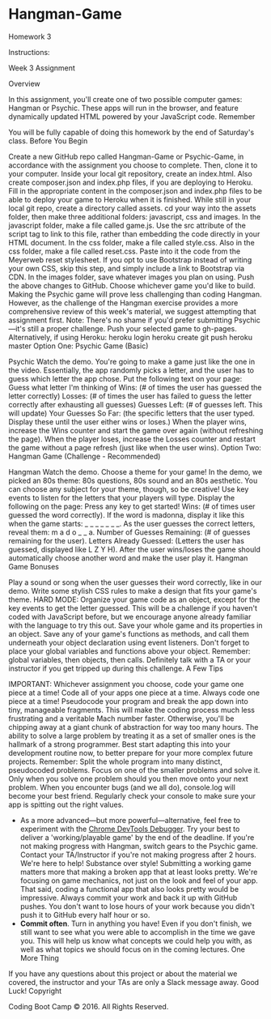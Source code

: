 # Hangman-Game
Homework 3 




Instructions:

Week 3 Assignment

Overview

In this assignment, you'll create one of two possible computer games: Hangman or Psychic. These apps will run in the browser, and feature dynamically updated HTML powered by your JavaScript code.
Remember

You will be fully capable of doing this homework by the end of Saturday's class.
Before You Begin

Create a new GitHub repo called Hangman-Game or Psychic-Game, in accordance with the assignment you choose to complete. Then, clone it to your computer.
Inside your local git repository, create an index.html.
Also create composer.json and index.php files, if you are deploying to Heroku.
Fill in the appropriate content in the composer.json and index.php files to be able to deploy your game to Heroku when it is finished.
While still in your local git repo, create a directory called assets.
cd your way into the assets folder, then make three additional folders: javascript, css and images.
In the javascript folder, make a file called game.js. Use the src attribute of the  script tag to link to this file, rather than embedding the code directly in your HTML document.
In the css folder, make a file called style.css.
Also in the css folder, make a file called reset.css. Paste into it the code from the Meyerweb reset stylesheet. If you opt to use Bootstrap instead of writing your own CSS, skip this step, and simply include a link to Bootstrap via CDN.
In the images folder, save whatever images you plan on using.
Push the above changes to GitHub.
Choose whichever game you'd like to build. Making the Psychic game will prove less challenging than coding Hangman. However, as the challenge of the Hangman exercise provides a more comprehensive review of this week's material, we suggest attempting that assignment first.
Note: There's no shame if you'd prefer submitting Psychic—it's still a proper challenge.
Push your selected game to gh-pages. Alternatively, if using Heroku:
heroku login
heroku create
git push heroku master
Option One: Psychic Game (Basic)

Psychic
Watch the demo.
You're going to make a game just like the one in the video. Essentially, the app randomly picks a letter, and the user has to guess which letter the app chose. Put the following text on your page:
Guess what letter I'm thinking of
Wins: (# of times the user has guessed the letter correctly)
Losses: (# of times the user has failed to guess the letter correctly after exhausting all guesses)
Guesses Left: (# of guesses left. This will update)
Your Guesses So Far: (the specific letters that the user typed. Display these until the user either wins or loses.)
When the player wins, increase the Wins counter and start the game over again (without refreshing the page).
When the player loses, increase the Losses counter and restart the game without a page refresh (just like when the user wins).
Option Two: Hangman Game (Challenge - Recommended)

Hangman
Watch the demo.
Choose a theme for your game! In the demo, we picked an 80s theme: 80s questions, 80s sound and an 80s aesthetic. You can choose any subject for your theme, though, so be creative!
Use key events to listen for the letters that your players will type.
Display the following on the page:
Press any key to get started!
Wins: (# of times user guessed the word correctly).
If the word is madonna, display it like this when the game starts: _ _ _ _ _ _ _.
As the user guesses the correct letters, reveal them: m a d o _  _ a.
Number of Guesses Remaining: (# of guesses remaining for the user).
Letters Already Guessed: (Letters the user has guessed, displayed like L Z Y H).
After the user wins/loses the game should automatically choose another word and make the user play it.
Hangman Game Bonuses

Play a sound or song when the user guesses their word correctly, like in our demo.
Write some stylish CSS rules to make a design that fits your game's theme.
HARD MODE: Organize your game code as an object, except for the key events to get the letter guessed. This will be a challenge if you haven't coded with JavaScript before, but we encourage anyone already familiar with the language to try this out.
Save your whole game and its properties in an object.
Save any of your game's functions as methods, and call them underneath your object declaration using event listeners.
Don't forget to place your global variables and functions above your object.
Remember: global variables, then objects, then calls.
Definitely talk with a TA or your instructor if you get tripped up during this challenge.
A Few Tips

IMPORTANT: Whichever assignment you choose, code your game one piece at a time! Code all of your apps one piece at a time. Always code one piece at a time!
Pseudocode your program and break the app down into tiny, manageable fragments. This will make the coding process much less frustrating and a veritable Mach number faster. Otherwise, you'll be chipping away at a giant chunk of abstraction for way too many hours.
The ability to solve a large problem by treating it as a set of smaller ones is the hallmark of a strong programmer. Best start adapting this into your development routine now, to better prepare for your more complex future projects.
Remember:
Split the whole program into many distinct, pseudocoded problems.
Focus on one of the smaller problems and solve it.
Only when you solve one problem should you then move onto your next problem.
When you encounter bugs (and we all do), console.log will become your best friend. Regularly check your console to make sure your app is spitting out the right values.
* As a more advanced&mdash;but more powerful&mdash;alternative, feel free to experiment with the [Chrome DevTools Debugger](https://developers.google.com/web/tools/chrome-devtools/).
Try your best to deliver a 'working/playable game' by the end of the deadline. If you're not making progress with Hangman, switch gears to the Psychic game. Contact your TA/Instructor if you're not making progress after 2 hours. We're here to help!
Substance over style! Submitting a working game matters more that making a broken app that at least looks pretty. We're focusing on game mechanics, not just on the look and feel of your app.
That said, coding a functional app that also looks pretty would be impressive.
Always commit your work and back it up with GitHub pushes. You don't want to lose hours of your work because you didn't push it to GitHub every half hour or so.
* **Commit often**.
Turn in anything you have! Even if you don't finish, we still want to see what you were able to accomplish in the time we gave you. This will help us know what concepts we could help you with, as well as what topics we should focus on in the coming lectures.
One More Thing

If you have any questions about this project or about the material we covered, the instructor and your TAs are only a Slack message away.
Good Luck!
Copyright

Coding Boot Camp © 2016. All Rights Reserved.

